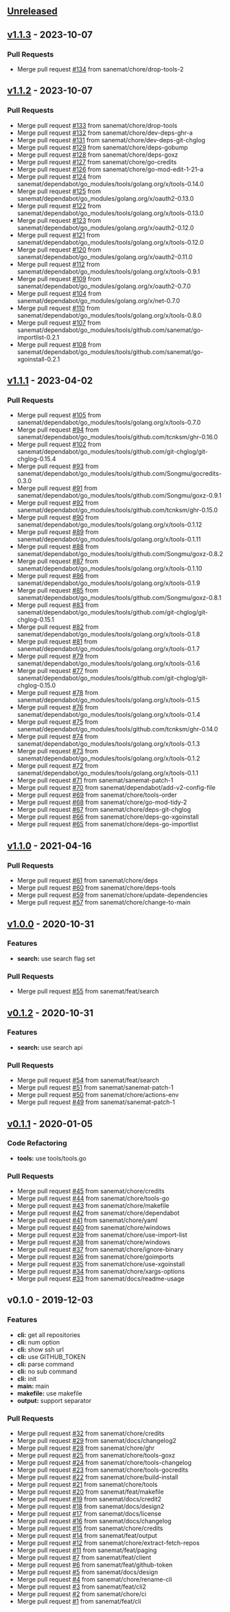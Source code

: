 <a name="unreleased"></a>
## [Unreleased]


<a name="v1.1.3"></a>
## [v1.1.3] - 2023-10-07
### Pull Requests
- Merge pull request [#134](https://github.com/sanemat/go-githubrepos/issues/134) from sanemat/chore/drop-tools-2


<a name="v1.1.2"></a>
## [v1.1.2] - 2023-10-07
### Pull Requests
- Merge pull request [#133](https://github.com/sanemat/go-githubrepos/issues/133) from sanemat/chore/drop-tools
- Merge pull request [#132](https://github.com/sanemat/go-githubrepos/issues/132) from sanemat/chore/dev-deps-ghr-a
- Merge pull request [#131](https://github.com/sanemat/go-githubrepos/issues/131) from sanemat/chore/dev-deps-git-chglog
- Merge pull request [#129](https://github.com/sanemat/go-githubrepos/issues/129) from sanemat/chore/deps-gobump
- Merge pull request [#128](https://github.com/sanemat/go-githubrepos/issues/128) from sanemat/chore/deps-goxz
- Merge pull request [#127](https://github.com/sanemat/go-githubrepos/issues/127) from sanemat/chore/go-credits
- Merge pull request [#126](https://github.com/sanemat/go-githubrepos/issues/126) from sanemat/chore/go-mod-edit-1-21-a
- Merge pull request [#124](https://github.com/sanemat/go-githubrepos/issues/124) from sanemat/dependabot/go_modules/tools/golang.org/x/tools-0.14.0
- Merge pull request [#125](https://github.com/sanemat/go-githubrepos/issues/125) from sanemat/dependabot/go_modules/golang.org/x/oauth2-0.13.0
- Merge pull request [#122](https://github.com/sanemat/go-githubrepos/issues/122) from sanemat/dependabot/go_modules/tools/golang.org/x/tools-0.13.0
- Merge pull request [#123](https://github.com/sanemat/go-githubrepos/issues/123) from sanemat/dependabot/go_modules/golang.org/x/oauth2-0.12.0
- Merge pull request [#121](https://github.com/sanemat/go-githubrepos/issues/121) from sanemat/dependabot/go_modules/tools/golang.org/x/tools-0.12.0
- Merge pull request [#120](https://github.com/sanemat/go-githubrepos/issues/120) from sanemat/dependabot/go_modules/golang.org/x/oauth2-0.11.0
- Merge pull request [#112](https://github.com/sanemat/go-githubrepos/issues/112) from sanemat/dependabot/go_modules/tools/golang.org/x/tools-0.9.1
- Merge pull request [#109](https://github.com/sanemat/go-githubrepos/issues/109) from sanemat/dependabot/go_modules/golang.org/x/oauth2-0.7.0
- Merge pull request [#104](https://github.com/sanemat/go-githubrepos/issues/104) from sanemat/dependabot/go_modules/golang.org/x/net-0.7.0
- Merge pull request [#110](https://github.com/sanemat/go-githubrepos/issues/110) from sanemat/dependabot/go_modules/tools/golang.org/x/tools-0.8.0
- Merge pull request [#107](https://github.com/sanemat/go-githubrepos/issues/107) from sanemat/dependabot/go_modules/tools/github.com/sanemat/go-importlist-0.2.1
- Merge pull request [#108](https://github.com/sanemat/go-githubrepos/issues/108) from sanemat/dependabot/go_modules/tools/github.com/sanemat/go-xgoinstall-0.2.1


<a name="v1.1.1"></a>
## [v1.1.1] - 2023-04-02
### Pull Requests
- Merge pull request [#105](https://github.com/sanemat/go-githubrepos/issues/105) from sanemat/dependabot/go_modules/tools/golang.org/x/tools-0.7.0
- Merge pull request [#94](https://github.com/sanemat/go-githubrepos/issues/94) from sanemat/dependabot/go_modules/tools/github.com/tcnksm/ghr-0.16.0
- Merge pull request [#102](https://github.com/sanemat/go-githubrepos/issues/102) from sanemat/dependabot/go_modules/tools/github.com/git-chglog/git-chglog-0.15.4
- Merge pull request [#93](https://github.com/sanemat/go-githubrepos/issues/93) from sanemat/dependabot/go_modules/tools/github.com/Songmu/gocredits-0.3.0
- Merge pull request [#91](https://github.com/sanemat/go-githubrepos/issues/91) from sanemat/dependabot/go_modules/tools/github.com/Songmu/goxz-0.9.1
- Merge pull request [#92](https://github.com/sanemat/go-githubrepos/issues/92) from sanemat/dependabot/go_modules/tools/github.com/tcnksm/ghr-0.15.0
- Merge pull request [#90](https://github.com/sanemat/go-githubrepos/issues/90) from sanemat/dependabot/go_modules/tools/golang.org/x/tools-0.1.12
- Merge pull request [#89](https://github.com/sanemat/go-githubrepos/issues/89) from sanemat/dependabot/go_modules/tools/golang.org/x/tools-0.1.11
- Merge pull request [#88](https://github.com/sanemat/go-githubrepos/issues/88) from sanemat/dependabot/go_modules/tools/github.com/Songmu/goxz-0.8.2
- Merge pull request [#87](https://github.com/sanemat/go-githubrepos/issues/87) from sanemat/dependabot/go_modules/tools/golang.org/x/tools-0.1.10
- Merge pull request [#86](https://github.com/sanemat/go-githubrepos/issues/86) from sanemat/dependabot/go_modules/tools/golang.org/x/tools-0.1.9
- Merge pull request [#85](https://github.com/sanemat/go-githubrepos/issues/85) from sanemat/dependabot/go_modules/tools/github.com/Songmu/goxz-0.8.1
- Merge pull request [#83](https://github.com/sanemat/go-githubrepos/issues/83) from sanemat/dependabot/go_modules/tools/github.com/git-chglog/git-chglog-0.15.1
- Merge pull request [#82](https://github.com/sanemat/go-githubrepos/issues/82) from sanemat/dependabot/go_modules/tools/golang.org/x/tools-0.1.8
- Merge pull request [#81](https://github.com/sanemat/go-githubrepos/issues/81) from sanemat/dependabot/go_modules/tools/golang.org/x/tools-0.1.7
- Merge pull request [#79](https://github.com/sanemat/go-githubrepos/issues/79) from sanemat/dependabot/go_modules/tools/golang.org/x/tools-0.1.6
- Merge pull request [#77](https://github.com/sanemat/go-githubrepos/issues/77) from sanemat/dependabot/go_modules/tools/github.com/git-chglog/git-chglog-0.15.0
- Merge pull request [#78](https://github.com/sanemat/go-githubrepos/issues/78) from sanemat/dependabot/go_modules/tools/golang.org/x/tools-0.1.5
- Merge pull request [#76](https://github.com/sanemat/go-githubrepos/issues/76) from sanemat/dependabot/go_modules/tools/golang.org/x/tools-0.1.4
- Merge pull request [#75](https://github.com/sanemat/go-githubrepos/issues/75) from sanemat/dependabot/go_modules/tools/github.com/tcnksm/ghr-0.14.0
- Merge pull request [#74](https://github.com/sanemat/go-githubrepos/issues/74) from sanemat/dependabot/go_modules/tools/golang.org/x/tools-0.1.3
- Merge pull request [#73](https://github.com/sanemat/go-githubrepos/issues/73) from sanemat/dependabot/go_modules/tools/golang.org/x/tools-0.1.2
- Merge pull request [#72](https://github.com/sanemat/go-githubrepos/issues/72) from sanemat/dependabot/go_modules/tools/golang.org/x/tools-0.1.1
- Merge pull request [#71](https://github.com/sanemat/go-githubrepos/issues/71) from sanemat/sanemat-patch-1
- Merge pull request [#70](https://github.com/sanemat/go-githubrepos/issues/70) from sanemat/dependabot/add-v2-config-file
- Merge pull request [#69](https://github.com/sanemat/go-githubrepos/issues/69) from sanemat/chore/tools-order
- Merge pull request [#68](https://github.com/sanemat/go-githubrepos/issues/68) from sanemat/chore/go-mod-tidy-2
- Merge pull request [#67](https://github.com/sanemat/go-githubrepos/issues/67) from sanemat/chore/deps-git-chglog
- Merge pull request [#66](https://github.com/sanemat/go-githubrepos/issues/66) from sanemat/chore/deps-go-xgoinstall
- Merge pull request [#65](https://github.com/sanemat/go-githubrepos/issues/65) from sanemat/chore/deps-go-importlist


<a name="v1.1.0"></a>
## [v1.1.0] - 2021-04-16
### Pull Requests
- Merge pull request [#61](https://github.com/sanemat/go-githubrepos/issues/61) from sanemat/chore/deps
- Merge pull request [#60](https://github.com/sanemat/go-githubrepos/issues/60) from sanemat/chore/deps-tools
- Merge pull request [#59](https://github.com/sanemat/go-githubrepos/issues/59) from sanemat/chore/update-dependencies
- Merge pull request [#57](https://github.com/sanemat/go-githubrepos/issues/57) from sanemat/chore/change-to-main


<a name="v1.0.0"></a>
## [v1.0.0] - 2020-10-31
### Features
- **search:** use search flag set

### Pull Requests
- Merge pull request [#55](https://github.com/sanemat/go-githubrepos/issues/55) from sanemat/feat/search


<a name="v0.1.2"></a>
## [v0.1.2] - 2020-10-31
### Features
- **search:** use search api

### Pull Requests
- Merge pull request [#54](https://github.com/sanemat/go-githubrepos/issues/54) from sanemat/feat/search
- Merge pull request [#51](https://github.com/sanemat/go-githubrepos/issues/51) from sanemat/sanemat-patch-1
- Merge pull request [#50](https://github.com/sanemat/go-githubrepos/issues/50) from sanemat/chore/actions-env
- Merge pull request [#49](https://github.com/sanemat/go-githubrepos/issues/49) from sanemat/sanemat-patch-1


<a name="v0.1.1"></a>
## [v0.1.1] - 2020-01-05
### Code Refactoring
- **tools:** use tools/tools.go

### Pull Requests
- Merge pull request [#45](https://github.com/sanemat/go-githubrepos/issues/45) from sanemat/chore/credits
- Merge pull request [#44](https://github.com/sanemat/go-githubrepos/issues/44) from sanemat/chore/tools-go
- Merge pull request [#43](https://github.com/sanemat/go-githubrepos/issues/43) from sanemat/chore/makefile
- Merge pull request [#42](https://github.com/sanemat/go-githubrepos/issues/42) from sanemat/chore/dependabot
- Merge pull request [#41](https://github.com/sanemat/go-githubrepos/issues/41) from sanemat/chore/yaml
- Merge pull request [#40](https://github.com/sanemat/go-githubrepos/issues/40) from sanemat/chore/windows
- Merge pull request [#39](https://github.com/sanemat/go-githubrepos/issues/39) from sanemat/chore/use-import-list
- Merge pull request [#38](https://github.com/sanemat/go-githubrepos/issues/38) from sanemat/chore/windows
- Merge pull request [#37](https://github.com/sanemat/go-githubrepos/issues/37) from sanemat/chore/ignore-binary
- Merge pull request [#36](https://github.com/sanemat/go-githubrepos/issues/36) from sanemat/chore/goimports
- Merge pull request [#35](https://github.com/sanemat/go-githubrepos/issues/35) from sanemat/chore/use-xgoinstall
- Merge pull request [#34](https://github.com/sanemat/go-githubrepos/issues/34) from sanemat/chore/xargs-options
- Merge pull request [#33](https://github.com/sanemat/go-githubrepos/issues/33) from sanemat/docs/readme-usage


<a name="v0.1.0"></a>
## v0.1.0 - 2019-12-03
### Features
- **cli:** get all repositories
- **cli:** num option
- **cli:** show ssh url
- **cli:** use GITHUB_TOKEN
- **cli:** parse command
- **cli:** no sub command
- **cli:** init
- **main:** main
- **makefile:** use makefile
- **output:** support separator

### Pull Requests
- Merge pull request [#32](https://github.com/sanemat/go-githubrepos/issues/32) from sanemat/chore/credits
- Merge pull request [#29](https://github.com/sanemat/go-githubrepos/issues/29) from sanemat/docs/changelog2
- Merge pull request [#28](https://github.com/sanemat/go-githubrepos/issues/28) from sanemat/chore/ghr
- Merge pull request [#25](https://github.com/sanemat/go-githubrepos/issues/25) from sanemat/chore/tools-goxz
- Merge pull request [#24](https://github.com/sanemat/go-githubrepos/issues/24) from sanemat/chore/tools-changelog
- Merge pull request [#23](https://github.com/sanemat/go-githubrepos/issues/23) from sanemat/chore/tools-gocredits
- Merge pull request [#22](https://github.com/sanemat/go-githubrepos/issues/22) from sanemat/chore/build-install
- Merge pull request [#21](https://github.com/sanemat/go-githubrepos/issues/21) from sanemat/chore/tools
- Merge pull request [#20](https://github.com/sanemat/go-githubrepos/issues/20) from sanemat/feat/makefile
- Merge pull request [#19](https://github.com/sanemat/go-githubrepos/issues/19) from sanemat/docs/credit2
- Merge pull request [#18](https://github.com/sanemat/go-githubrepos/issues/18) from sanemat/docs/design2
- Merge pull request [#17](https://github.com/sanemat/go-githubrepos/issues/17) from sanemat/docs/license
- Merge pull request [#16](https://github.com/sanemat/go-githubrepos/issues/16) from sanemat/docs/changelog
- Merge pull request [#15](https://github.com/sanemat/go-githubrepos/issues/15) from sanemat/chore/credits
- Merge pull request [#14](https://github.com/sanemat/go-githubrepos/issues/14) from sanemat/feat/output
- Merge pull request [#12](https://github.com/sanemat/go-githubrepos/issues/12) from sanemat/chore/extract-fetch-repos
- Merge pull request [#11](https://github.com/sanemat/go-githubrepos/issues/11) from sanemat/feat/paging
- Merge pull request [#7](https://github.com/sanemat/go-githubrepos/issues/7) from sanemat/feat/client
- Merge pull request [#6](https://github.com/sanemat/go-githubrepos/issues/6) from sanemat/feat/github-token
- Merge pull request [#5](https://github.com/sanemat/go-githubrepos/issues/5) from sanemat/docs/design
- Merge pull request [#4](https://github.com/sanemat/go-githubrepos/issues/4) from sanemat/chore/rename-cli
- Merge pull request [#3](https://github.com/sanemat/go-githubrepos/issues/3) from sanemat/feat/cli2
- Merge pull request [#2](https://github.com/sanemat/go-githubrepos/issues/2) from sanemat/chore/ci
- Merge pull request [#1](https://github.com/sanemat/go-githubrepos/issues/1) from sanemat/feat/cli


[Unreleased]: https://github.com/sanemat/go-githubrepos/compare/v1.1.3...HEAD
[v1.1.3]: https://github.com/sanemat/go-githubrepos/compare/v1.1.2...v1.1.3
[v1.1.2]: https://github.com/sanemat/go-githubrepos/compare/v1.1.1...v1.1.2
[v1.1.1]: https://github.com/sanemat/go-githubrepos/compare/v1.1.0...v1.1.1
[v1.1.0]: https://github.com/sanemat/go-githubrepos/compare/v1.0.0...v1.1.0
[v1.0.0]: https://github.com/sanemat/go-githubrepos/compare/v0.1.2...v1.0.0
[v0.1.2]: https://github.com/sanemat/go-githubrepos/compare/v0.1.1...v0.1.2
[v0.1.1]: https://github.com/sanemat/go-githubrepos/compare/v0.1.0...v0.1.1
